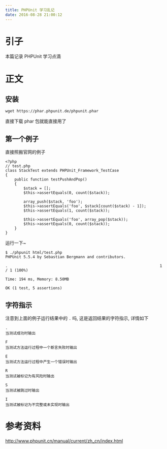 ```yaml
---
title: PHPUnit 学习乱记
date: 2016-08-28 21:00:12
---
```

# 引子 #

本篇记录 PHPUnit 学习点滴

# 正文 #

## 安装 ##

	wget https://phar.phpunit.de/phpunit.phar

直接下载 phar 包就能直接用了

## 第一个例子 ##

直接照搬官网的例子

```
<?php
// test.php
class StackTest extends PHPUnit_Framework_TestCase
{
    public function testPushAndPop()
    {
        $stack = [];
        $this->assertEquals(0, count($stack));

        array_push($stack, 'foo');
        $this->assertEquals('foo', $stack[count($stack) - 1]);
        $this->assertEquals(1, count($stack));

        $this->assertEquals('foo', array_pop($stack));
        $this->assertEquals(0, count($stack));
    }
}

```

运行一下~

```
$ ./phpunit html/test.php
PHPUnit 5.5.4 by Sebastian Bergmann and contributors.

.                                                                   1 / 1 (100%)

Time: 194 ms, Memory: 8.50MB

OK (1 test, 5 assertions)

```

## 字符指示 ##

注意到上面的例子运行结果中的 `.` 吗, 这是返回结果的字符指示, 详情如下

```
.
当测试成功时输出

F
当测试方法运行过程中一个断言失败时输出

E
当测试方法运行过程中产生一个错误时输出

R
当测试被标记为有风险时输出

S
当测试被跳过时输出

I
当测试被标记为不完整或未实现时输出
```

# 参考资料 #

http://www.phpunit.cn/manual/current/zh_cn/index.html
